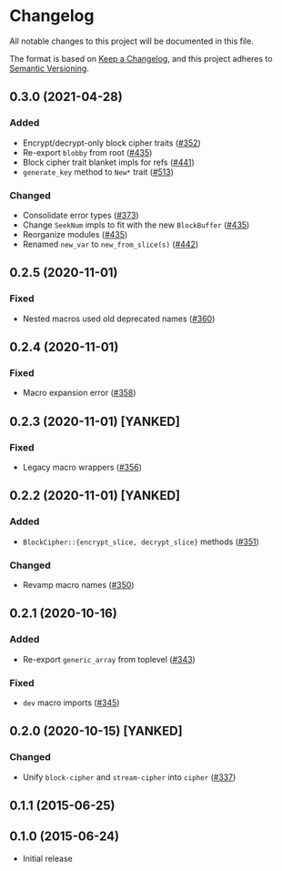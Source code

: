 # Changelog

All notable changes to this project will be documented in this file.

The format is based on [Keep a Changelog](https://keepachangelog.com/en/1.0.0/),
and this project adheres to [Semantic Versioning](https://semver.org/spec/v2.0.0.html).

## 0.3.0 (2021-04-28)
### Added
- Encrypt/decrypt-only block cipher traits ([#352])
- Re-export `blobby` from root ([#435])
- Block cipher trait blanket impls for refs ([#441])
- `generate_key` method to `New*` trait ([#513])

### Changed
- Consolidate error types ([#373])
- Change `SeekNum` impls to fit with the new `BlockBuffer` ([#435])
- Reorganize modules ([#435])
- Renamed `new_var` to `new_from_slice(s)` ([#442])

[#352]: https://github.com/RustCrypto/traits/pull/352
[#373]: https://github.com/RustCrypto/traits/pull/373
[#435]: https://github.com/RustCrypto/traits/pull/435
[#441]: https://github.com/RustCrypto/traits/pull/441
[#442]: https://github.com/RustCrypto/traits/pull/442
[#513]: https://github.com/RustCrypto/traits/pull/513

## 0.2.5 (2020-11-01)
### Fixed
- Nested macros used old deprecated names ([#360])

[#360]: https://github.com/RustCrypto/traits/pull/360

## 0.2.4 (2020-11-01)
### Fixed
- Macro expansion error ([#358])

[#358]: https://github.com/RustCrypto/traits/pull/358

## 0.2.3 (2020-11-01) [YANKED]
### Fixed
- Legacy macro wrappers ([#356])

[#356]: https://github.com/RustCrypto/traits/pull/356

## 0.2.2 (2020-11-01) [YANKED]
### Added
- `BlockCipher::{encrypt_slice, decrypt_slice}` methods ([#351])

### Changed
- Revamp macro names ([#350])

[#351]: https://github.com/RustCrypto/traits/pull/351
[#350]: https://github.com/RustCrypto/traits/pull/350

## 0.2.1 (2020-10-16)
### Added
- Re-export `generic_array` from toplevel ([#343])

### Fixed
- `dev` macro imports ([#345])

[#343]: https://github.com/RustCrypto/traits/pull/343
[#345]: https://github.com/RustCrypto/traits/pull/345

## 0.2.0 (2020-10-15) [YANKED]
### Changed
- Unify `block-cipher` and `stream-cipher` into `cipher` ([#337])

[#337]: https://github.com/RustCrypto/traits/pull/337

## 0.1.1 (2015-06-25)

## 0.1.0 (2015-06-24)
- Initial release
